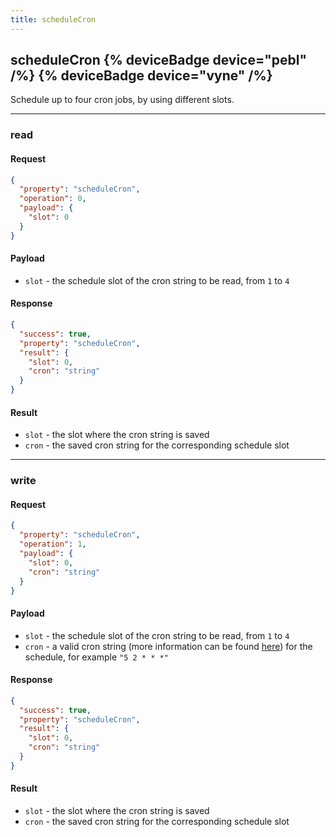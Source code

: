 ```yaml
---
title: scheduleCron
---
```


## scheduleCron {% deviceBadge device="pebl" /%}   {% deviceBadge device="vyne" /%} 
Schedule up to four cron jobs, by using different slots.

------------------------------------------------------------------------------------------------------------------

### read

#### Request
```json
{
  "property": "scheduleCron",
  "operation": 0,
  "payload": {
    "slot": 0
  }
}
```

#### Payload
- `slot` - the schedule slot of the cron string to be read, from `1` to `4`

#### Response
```json
{
  "success": true,
  "property": "scheduleCron",
  "result": {
    "slot": 0,
    "cron": "string"
  }
}
```

#### Result
- `slot` - the slot where the cron string is saved
- `cron` - the saved cron string for the corresponding schedule slot

------------------------------------------------------------------------------------------------------------------

### write

#### Request
```json
{
  "property": "scheduleCron",
  "operation": 1,
  "payload": {
    "slot": 0,
    "cron": "string"
  }
}
```

#### Payload
- `slot` - the schedule slot of the cron string to be read, from `1` to `4`
- `cron` - a valid cron string (more information can be found [here](https://en.wikipedia.org/wiki/Cron)) for the schedule, for example `"5 2 * * *"`

#### Response
```json
{
  "success": true,
  "property": "scheduleCron",
  "result": {
    "slot": 0,
    "cron": "string"
  }
}
```

#### Result
- `slot` - the slot where the cron string is saved
- `cron` - the saved cron string for the corresponding schedule slot

